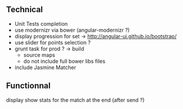 ## Technical
* Unit Tests completion
* use modernizr via bower (angular-modernizr ?)
* display progression for set -> http://angular-ui.github.io/bootstrap/
* use slider for points selection ?
* grunt task for prod ? -> build
  * source maps
  * do not include full bower libs files
* include Jasmine Matcher

## Functionnal
display show stats for the match at the end (after send ?)
